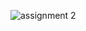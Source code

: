 ![assignment 2](https://user-images.githubusercontent.com/83860858/120142510-0aad9700-c1fc-11eb-84a2-256513d20ef9.png)
